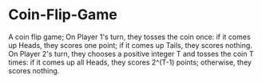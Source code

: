 # Coin-Flip-Game
A coin flip game; On Player 1's turn, they tosses the coin once: if it comes up Heads, they scores one point; if it comes up Tails, they scores nothing.  On Player 2's turn, they chooses a positive integer T and tosses the coin T times: if it comes up all Heads, they scores 2^(T-1) points; otherwise, they scores nothing.
